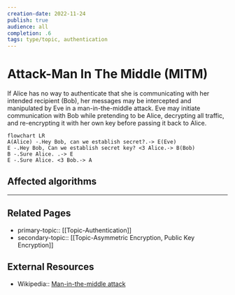 ```yaml
---
creation-date: 2022-11-24
publish: true
audience: all
completion: .6
tags: type/topic, authentication
---
```

# Attack-Man In The Middle (MITM)
If Alice has no way to authenticate that she is communicating with her intended recipient (Bob), her messages may be intercepted and manipulated by Eve in a man-in-the-middle attack. Eve may initiate communication with Bob while pretending to be Alice, decrypting all traffic, and re-encrypting it with her own key before passing it back to Alice.
```mermaid
flowchart LR
A(Alice) -.Hey Bob, can we establish secret?.-> E(Eve)
E -.Hey Bob, Can we establish secret key? <3 Alice.-> B(Bob)
B -.Sure Alice. .-> E
E -.Sure Alice. <3 Bob.-> A
```

## Affected algorithms

---
## Related Pages
- primary-topic:: [[Topic-Authentication]]
- secondary-topic:: [[Topic-Asymmetric Encryption, Public Key Encryption]]

## External Resources
- Wikipedia:: [Man-in-the-middle attack](https://en.wikipedia.org/wiki/Man-in-the-middle_attack)